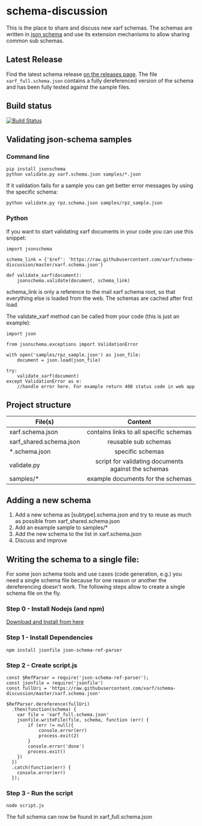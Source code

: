 # schema-discussion
This is the place to share and discuss new xarf schemas.
The schemas are written in [json schema](http://json-schema.org/) and use its extension mechanisms to allow sharing common sub schemas.

## Latest Release
Find the latest schema release [on the releases page](https://github.com/xarf/schema-discussion/releases). The file `xarf_full.schema.json`
contains a fully dereferenced version of the schema and has been fully tested against the sample files.

## Build status
[![Build Status](https://travis-ci.org/xarf/schema-discussion.svg?branch=master)](https://travis-ci.org/xarf/schema-discussion)

## Validating json-schema samples

### Command line

```
pip install jsonschema
python validate.py xarf.schema.json samples/*.json
```		

If it validation fails for a sample you can get better error messages by using the specific schema:

```
python validate.py rpz.schema.json samples/rpz_sample.json
```

### Python

If you want to start validating xarf documents in your code you can use this snippet:

```
import jsonschema

schema_link = {'$ref': 'https://raw.githubusercontent.com/xarf/schema-discussion/master/xarf.schema.json'}

def validate_xarf(document):
    jsonschema.validate(document, schema_link)
```

schema_link is only a reference to the mail xarf schema root, so that everything else is loaded from the web. The schemas are cached after first load.

The validate_xarf method can be called from your code (this is just an example):

```
import json

from jsonschema.exceptions import ValidationError

with open('samples/rpz_sample.json') as json_file:
    document = json.load(json_file)
    
try:
    validate_xarf(document)
except ValidationError as e:
    //handle error here. For example return 400 status code in web app
```

## Project structure

| File(s)                 | Content                                             |
| ----------------------- |:---------------------------------------------------:|
| xarf.schema.json        | contains links to all specific schemas              |
| xarf_shared.schema.json | reusable sub schemas                                |
| *.schema.json           | specific schemas                                    |
| validate.py             | script for validating documents against the schemas |
| samples/*               | example documents for the schemas                   |

## Adding a new schema

1. Add a new schema as [subtype].schema.json and try to reuse as much as possible from xarf_shared.schema.json
2. Add an example sample to samples/*
3. Add the new schema to the list in xarf.schema.json
4. Discuss and improve

## Writing the schema to a single file:

For some json schema tools and use cases (code generation, e.g.) you need a single schema file because for one reason or another the dereferencing doesn't work. The following steps allow to create a single schema file on the fly.

### Step 0 - Install Nodejs (and npm)

[Download and Install from here](https://nodejs.org/en/download/)

### Step 1 - Install Dependencies

```
npm install jsonfile json-schema-ref-parser
```
### Step 2 - Create script.js

```
const $RefParser = require('json-schema-ref-parser');
const jsonfile = require('jsonfile')
const fullUri = 'https://raw.githubusercontent.com/xarf/schema-discussion/master/xarf.schema.json'

$RefParser.dereference(fullUri)
  .then(function(schema) {
    var file = 'xarf_full.schema.json'
    jsonfile.writeFile(file, schema, function (err) {
        if (err != null){
            console.error(err)
            process.exit(2)
        }
        console.error('done')
        process.exit()
    })
  })
  .catch(function(err) {
    console.error(err)
  });

```

### Step 3 - Run the script
```
node script.js
```
The full schema can now be found in xarf_full.schema.json
